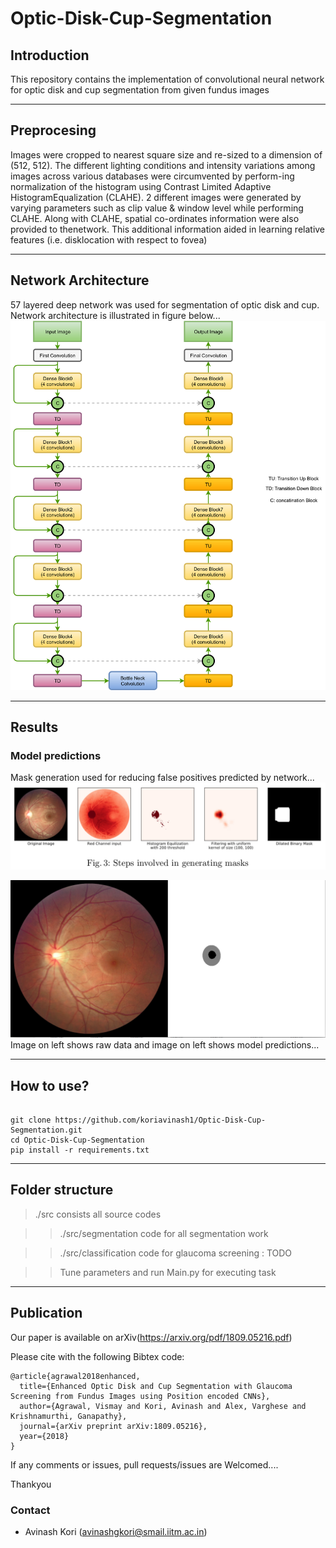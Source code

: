 # Optic-Disk-Cup-Segmentation

## Introduction

This repository contains the implementation of convolutional neural network for optic disk and cup segmentation from given fundus images

<hr>

## Preprocesing

Images were cropped to nearest square size and re-sized to a dimension of (512, 512). The different lighting conditions and intensity variations among images across various databases were circumvented by perform-ing normalization of the histogram using Contrast Limited Adaptive HistogramEqualization (CLAHE). 2 different images were generated by varying parameters such as clip value & window level while performing CLAHE. Along with CLAHE, spatial co-ordinates information were also provided to thenetwork. This additional information aided in learning relative features (i.e. disklocation with respect to fovea)

<hr>

## Network Architecture

57 layered deep network was used for segmentation of optic disk and cup. Network architecture is illustrated in figure below...
![pipeline](./images/segnet.png)

<hr>

## Results

### Model predictions

Mask generation used for reducing false positives predicted by network...
![postprocessing](./images/maskgen.png)


![prediction](./images/Selection_007.png)
Image on left shows raw data and image on left shows model predictions...

<hr>

## How to use?

~~~~

git clone https://github.com/koriavinash1/Optic-Disk-Cup-Segmentation.git
cd Optic-Disk-Cup-Segmentation
pip install -r requirements.txt

~~~~

<hr>

## Folder structure

> ./src consists all source codes

> > ./src/segmentation code for all segmentation work

> > ./src/classification code for glaucoma screening : TODO

> > Tune parameters and run Main.py for executing task

<hr>

## Publication
Our paper is available on arXiv(https://arxiv.org/pdf/1809.05216.pdf)

Please cite with the following Bibtex code:
~~~
@article{agrawal2018enhanced,
  title={Enhanced Optic Disk and Cup Segmentation with Glaucoma Screening from Fundus Images using Position encoded CNNs},
  author={Agrawal, Vismay and Kori, Avinash and Alex, Varghese and Krishnamurthi, Ganapathy},
  journal={arXiv preprint arXiv:1809.05216},
  year={2018}
}
~~~

If any comments or issues, pull requests/issues are Welcomed....

Thankyou


### Contact 

* Avinash Kori (avinashgkori@smail.iitm.ac.in)

